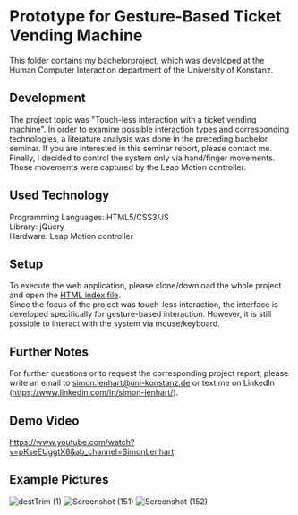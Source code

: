 # Prototype for Gesture-Based Ticket Vending Machine

This folder contains my bachelorproject, which was developed at the Human Computer Interaction department of the University of Konstanz. 

## Development
The project topic was "Touch-less interaction with a ticket vending machine". 
In order to examine possible interaction types and corresponding technologies, a literature analysis was done in the preceding bachelor seminar. If you are interested in this seminar report, please contact me. <br />
Finally, I decided to control the system only via hand/finger movements. <br />
Those movements were captured by the Leap Motion controller. 

## Used Technology
Programming Languages: HTML5/CSS3/JS  <br />
Library: jQuery <br />
Hardware: Leap Motion controller

## Setup 
To execute the web application, please clone/download the whole project and open the [HTML index file](index.html). <br />
Since the focus of the project was touch-less interaction, the interface is developed specifically for gesture-based interaction. However, it is still possible to interact with the system via mouse/keyboard.

## Further Notes
For further questions or to request the corresponding project report, please write an email to simon.lenhart@uni-konstanz.de or text me on LinkedIn (https://www.linkedin.com/in/simon-lenhart/). 

## Demo Video
https://www.youtube.com/watch?v=pKseEUggtX8&ab_channel=SimonLenhart

## Example Pictures 
![destTrim (1)](https://user-images.githubusercontent.com/66257427/118942081-b03a4e00-b952-11eb-8020-39f23d527cdf.gif)
![Screenshot (151)](https://user-images.githubusercontent.com/66257427/118861645-066caa00-b8dd-11eb-8750-b412ae508ab0.png)
![Screenshot (152)](https://user-images.githubusercontent.com/66257427/118861652-08366d80-b8dd-11eb-92d0-376fc46c427c.png)
